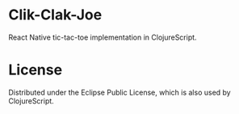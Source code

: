 Clik-Clak-Joe
======

React Native tic-tac-toe implementation in ClojureScript.

License
=======

Distributed under the Eclipse Public License, which is also used by ClojureScript.
